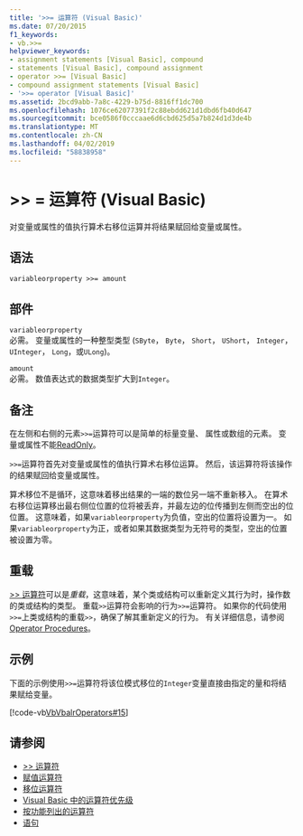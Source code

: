 ```yaml
---
title: '>>= 运算符 (Visual Basic)'
ms.date: 07/20/2015
f1_keywords:
- vb.>>=
helpviewer_keywords:
- assignment statements [Visual Basic], compound
- statements [Visual Basic], compound assignment
- operator >>= [Visual Basic]
- compound assignment statements [Visual Basic]
- '>>= operator [Visual Basic]'
ms.assetid: 2bcd9abb-7a8c-4229-b75d-8816ff1dc700
ms.openlocfilehash: 1076ce62077391f2c88ebdd621d1dbd6fb40d647
ms.sourcegitcommit: bce0586f0cccaae6d6cbd625d5a7b824d1d3de4b
ms.translationtype: MT
ms.contentlocale: zh-CN
ms.lasthandoff: 04/02/2019
ms.locfileid: "58838958"
---
```

# <a name="-operator-visual-basic"></a>>> = 运算符 (Visual Basic)
对变量或属性的值执行算术右移位运算并将结果赋回给变量或属性。  
  
## <a name="syntax"></a>语法  
  
```  
variableorproperty >>= amount  
```  
  
## <a name="parts"></a>部件  
 `variableorproperty`  
 必需。 变量或属性的一种整型类型 (`SByte`， `Byte`， `Short`， `UShort`， `Integer`， `UInteger`， `Long`，或`ULong`)。  
  
 `amount`  
 必需。 数值表达式的数据类型扩大到`Integer`。  
  
## <a name="remarks"></a>备注  
 在左侧和右侧的元素`>>=`运算符可以是简单的标量变量、 属性或数组的元素。 变量或属性不能[ReadOnly](../../../visual-basic/language-reference/modifiers/readonly.md)。  
  
 `>>=`运算符首先对变量或属性的值执行算术右移位运算。 然后，该运算符将该操作的结果赋回给变量或属性。  
  
 算术移位不是循环，这意味着移出结果的一端的数位另一端不重新移入。 在算术右移位运算移出最右侧位位置的位将被丢弃，并最左边的位传播到左侧而空出的位位置。 这意味着，如果`variableorproperty`为负值，空出的位置将设置为一。 如果`variableorproperty`为正，或者如果其数据类型为无符号的类型，空出的位置被设置为零。  
  
## <a name="overloading"></a>重载  
 [>> 运算符](../../../visual-basic/language-reference/operators/right-shift-operator.md)可以是*重载*，这意味着，某个类或结构可以重新定义其行为时，操作数的类或结构的类型。 重载`>>`运算符会影响的行为`>>=`运算符。 如果你的代码使用`>>=`上类或结构的重载`>>`，确保了解其重新定义的行为。 有关详细信息，请参阅 [Operator Procedures](../../../visual-basic/programming-guide/language-features/procedures/operator-procedures.md)。  
  
## <a name="example"></a>示例  
 下面的示例使用`>>=`运算符将该位模式移位的`Integer`变量直接由指定的量和将结果赋给变量。  
  
 [!code-vb[VbVbalrOperators#15](~/samples/snippets/visualbasic/VS_Snippets_VBCSharp/VbVbalrOperators/VB/Class1.vb#15)]  
  
## <a name="see-also"></a>请参阅

- [>> 运算符](../../../visual-basic/language-reference/operators/right-shift-operator.md)
- [赋值运算符](../../../visual-basic/language-reference/operators/assignment-operators.md)
- [移位运算符](../../../visual-basic/language-reference/operators/bit-shift-operators.md)
- [Visual Basic 中的运算符优先级](../../../visual-basic/language-reference/operators/operator-precedence.md)
- [按功能列出的运算符](../../../visual-basic/language-reference/operators/operators-listed-by-functionality.md)
- [语句](../../../visual-basic/programming-guide/language-features/statements.md)
